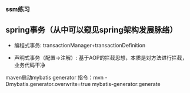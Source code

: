 ### ssm练习

spring事务（从中可以窥见spring架构发展脉络）
---
+ 编程式事务:
transactionManager+transactionDefinition

+ 声明式事务（配置->注解）:
基于AOP的拦截思想，本质是对方法进行拦截，业务代码干净


maven启动mybatis generator 指令：mvn -Dmybatis.generator.overwrite=true mybatis-generator:generate
